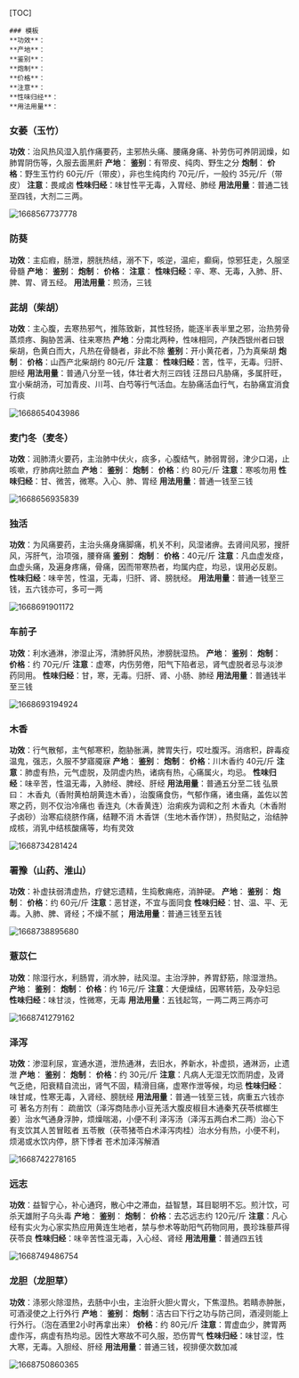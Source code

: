 [TOC]



```
### 模板
**功效**：
**产地**：
**鉴别**：
**炮制**：
**价格**：
**注意**：
**性味归经**：
**用法用量**：
```



### 女萎（玉竹）
**功效**：治风热风湿入肌作痛要药，主邪热头痛、腰痛身痛、补劳伤可养阴润燥，如肺胃阴伤等，久服去面黑皯
**产地**：
**鉴别**：有带皮、纯肉、野生之分
**炮制**：
**价格**：野生玉竹约 60元/斤（带皮），非也生纯肉约 70元/斤，一般约 35元/斤（带皮）
**注意**：畏咸卤
**性味归经**：味甘性平无毒，入胃经、肺经
**用法用量**：普通二钱至四钱，大剂二三两。

![1668567737778](assets/1668567737778.png)



### 防葵
**功效**：主疝瘕，肠泄，膀胱热结，溺不下，咳逆，温疟，癫痫，惊邪狂走，久服坚骨髓
**产地**：
**鉴别**：
**炮制**：
**价格**：
**注意**：
**性味归经**：辛、寒、无毒，入肺、肝、脾、胃、肾五经。
**用法用量**：煎汤，三钱





### 茈胡（柴胡）
**功效**：主心腹，去寒热邪气，推陈致新，其性轻扬，能逐半表半里之邪，治热劳骨蒸烦疼、胸胁苦满、往来寒热
**产地**：分南北两种，性味相同，产陕西银州者曰银柴胡，色黄白而大，凡热在骨髓者，非此不除
**鉴别**：开小黄花者，乃为真柴胡
**炮制**：
**价格**：山西产北柴胡约 80元/斤
**注意**：
**性味归经**：苦，性平，无毒。归肝、胆经
**用法用量**：普通八分至一钱，体壮者大剂三四钱
汪昂曰凡胁痛，多属肝旺，宜小柴胡汤，可加青皮、川芎、白芍等行气活血。左胁痛活血行气，右胁痛宜消食行痰

![1668654043986](assets/1668654043986.png)





### 麦门冬（麦冬）
**功效**：润肺清火要药，主治肺中伏火，痰多，心腹结气，肺弱胃弱，津少口渴，止咳嗽，疗肺病吐脓血
**产地**：
**鉴别**：
**炮制**：
**价格**：约 80元/斤
**注意**：寒咳勿用
**性味归经**：甘、微苦，微寒。入心、肺、胃经
**用法用量**：普通一钱至三钱

![1668656935839](assets/1668656935839.png)





### 独活
**功效**：为风痛要药，主治头痛身痛脚痛，机关不利，风湿诸痹。去肾间风邪，搜肝风，泻肝气，治项强，腰脊痛
**鉴别**：
**炮制**：
**价格**：40元/斤
**注意**：凡血虚发痉，血虚头痛，及遍身疼痛，骨痛，因而带寒热者，均属内症，均忌，误用必反剧。
**性味归经**：味辛苦，性温，无毒，归肝、肾、膀胱经。
**用法用量**：普通一钱至三钱，五六钱亦可，多可一两

![1668691901172](assets/1668691901172.png)





### 车前子
**功效**：利水通淋，渗湿止泻，清肺肝风热，渗膀胱湿热。
**产地**：
**鉴别**：
**炮制**：
**价格**：约 70元/斤
**注意**：虚寒，内伤劳倦，阳气下陷者忌，肾气虚脱者忌与淡渗药同用。
**性味归经**：甘，寒，无毒。归肝、肾、小肠、肺经
**用法用量**：普通钱半至三钱

![1668693194924](assets/1668693194924.png)





### 木香
**功效**：行气散郁，主气郁寒积，胞胁胀满，脾胃失行，哎吐腹泻。消痞积，辟毒疫温鬼，强志，久服不梦寤魇寐
**产地**：
**鉴别**：
**炮制**：
**价格**：川木香约 40元/斤
**注意**：肺虚有热，元气虚脱，及阴虚内热，诸病有热，心痛属火，均忌。
**性味归经**：味辛苦，性温无毒，入肺经、脾经、肝经
**用法用量**：普通五分至二钱
弘景曰：
木香丸（香附黄柏胡黄连木香），治腹痛食伤，气郁作痛，诸虫痛，盖佐以苦寒之药，则不仅治冷痛也
香连丸（木香黄连）治痢疾为调和之剂
木香丸（木香附子卤砂）治寒疝绕脐作痛，结鞭不消
木香饼（生地木香作饼），热熨贴之，治结肿成核，消乳中结核酸痛等，均有灵效

![1668734281424](assets/1668734281424.png)





### 署豫（山药、淮山）
**功效**：补虚扶弱清虚热，疗健忘遗精，生捣敷痈疮，消肿硬。
**产地**：
**鉴别**：
**炮制**：
**价格**：约 60元/斤
**注意**：恶甘遂，不宜与面同食
**性味归经**：甘、温、平、无毒。入肺、脾、肾经；不燥不腻；
**用法用量**：普通三钱至五钱

![1668738895680](assets/1668738895680.png)





### 薏苡仁
**功效**：除湿行水，利肠胃，消水肿，祛风湿。主治浮肿，养胃舒筋，除湿泄热。
**产地**：
**鉴别**：
**炮制**：
**价格**：约 16元/斤
**注意**：大便燥结，因寒转筋，及孕妇忌
**性味归经**：味甘淡，性微寒，无毒
**用法用量**：五钱起驾，一两二两三两亦可

![1668741279162](assets/1668741279162.png)





### 泽泻
**功效**：渗湿利尿，宣通水道，泄热通淋，去旧水，养新水，补虚损，通淋沥，止遗泄
**产地**：
**鉴别**：
**炮制**：
**价格**：约 30元/斤
**注意**：凡病人无湿无饮而阴虚，及肾气乏绝，阳衰精自流出，肾气不固，精滑目痛，虚寒作泄等候，均忌
**性味归经**：味甘咸，性寒无毒，入肾经、膀胱经
**用法用量**：普通一钱至三钱，病重五六钱亦可
著名方剂有：
疏凿饮（泽泻商陆赤小豆羌活大腹皮椒目木通秦艽茯苓槟榔生姜）治水气通身浮肿，烦燥喘渴，小便不利
泽泻汤（泽泻五两白术二两）治心下有支饮其人苦冒眩者
五苓散（茯苓猪苓白术泽泻肉桂）治水分有热，小便不利，烦渴或水饮内停，脐下悸者
苍术加泽泻解酒

![1668742278165](assets/1668742278165.png)





### 远志
**功效**：益智宁心，补心通窍，散心中之滞血，益智慧，耳目聪明不忘。煎汁饮，可杀天雄附子乌头毒
**产地**：
**鉴别**：
**炮制**：
**价格**：去芯远志约 120元/斤
**注意**：凡心经有实火为心家实热应用黄连生地者，禁与参术等助阳气药物同用，畏珍珠藜芦得茯苓良
**性味归经**：味辛苦性温无毒，入心经、肾经
**用法用量**：普通四五钱

![1668749486754](assets/1668749486754.png)





### 龙胆（龙胆草）
**功效**：涤邪火除湿热，去肠中小虫，主治肝火胆火胃火，下焦湿热。若睛赤肿胀，可酒浸使之上行外行
**产地**：
**鉴别**：
**炮制**：洁古曰下行之功与防己同，酒浸则能上行外行。（泡在酒里2小时再拿出来）
**价格**：约 80元/斤
**注意**：胃虚血少，脾胃两虚作泻，病虚有热均忌。因性大寒故不可久服，恐伤胃气
**性味归经**：味甘涩，性大寒，无毒。入胆经、肝经
**用法用量**：普通三钱，视排便次数加减

![1668750860365](assets/1668750860365.png)
















